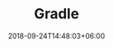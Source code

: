 ---
title: "Gradle"
header_title: "arc42-Starschnitt Gradle"
date: 2018-09-24T14:48:03+06:00
description : "This is meta description"
bg_image: images/background/page-title.jpg
image : images/beispiel/beispiel_gradle.jpg
live_demo : "https://www.embarc.de/arc42-starschnitt-gradle/"
# case_study : "#"
category: "Blogserie"
weight: 4

# overview
overview:
  - label : Thema
    data : Build-System
  - label : Architekturstil
    data : Pipes & Filter
  - label : Quelle
    data : Blogserie
  - label : Entstanden
    data : 2013
  - label : Aktualisiert
    data : 2015

intro:
  enable : true
  subtitle : Hintergrund
  title : "Architekturüberblick in Lebensgröße"
  content : "<p>Könnt Ihr Euch noch an die Starschnitte in der Bravo erinnern? Da wurde Heft für Heft ein Puzzlestück geliefert, nach einigen Wochen setzte sich dann alles zu einem Teenie-Idol zusammen.</p><p>In Anlehnung an diese schöne Tradition lieferte diese Blogserie einen Star der Softwareentwicklung Stück für Stück als Architekturüberblick. Starschnittheld ist das Buildsystem Gradle.</p><p>Jeder Beitrag stellt eine Zutat für eine Architekturbeschreibung vor, und ordnet sie in die Gliederungsstruktur arc42 ein.</p>"
---
